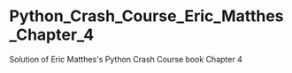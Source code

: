 # Python_Crash_Course_Eric_Matthes_Chapter_4
Solution of Eric Matthes's Python Crash Course book Chapter 4
